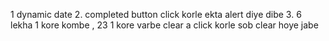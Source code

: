 1 dynamic date
2. completed button click korle ekta alert diye dibe 
3. 6 lekha 1 kore kombe , 23 1 kore varbe
clear a click korle sob clear hoye jabe